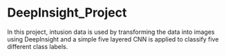 # DeepInsight_Project

In this project, intusion data is used by transforming the data into images using DeepInsight and a simple five layered CNN is applied to classify five different class labels.
